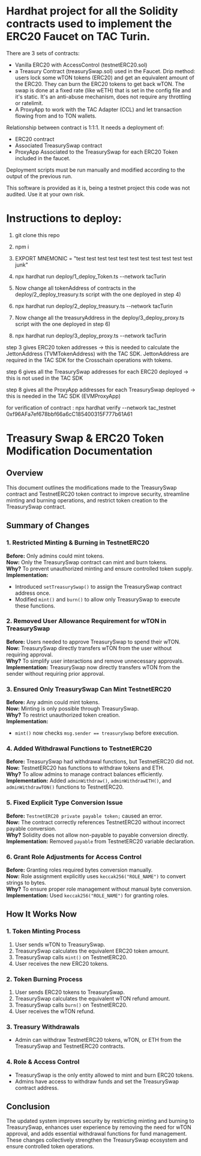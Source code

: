 # Hardhat project for all the Solidity contracts used to implement the ERC20 Faucet on TAC Turin.

There are 3 sets of contracts:

- Vanilla ERC20 with AccessControl (testnetERC20.sol)
- a Treasury Contract (treasurySwap.sol) used in the Faucet. Drip method: users lock some wTON tokens (ERC20) and get an equivalent amount of the ERC20. They can burn the ERC20 tokens to get back wTON. The swap is done at a fixed rate (like wETH) that is set in the config file and it's static. It's an anti-abuse mechanism, does not require any throttling or ratelimit.
- A ProxyApp to work with the TAC Adapter (CCL) and let transaction flowing from and to TON wallets.

Relationship between contract is 1:1:1. It needs a deployment of:
- ERC20 contract
- Associated TreasurySwap contract
- ProxyApp Associated to the TreasurySwap
for each ERC20 Token included in the faucet.

Deployment scripts must be run manually and modified according to the output of the previous run.

This software is provided as it is, being a testnet project this code was not audited. Use it at your own risk.

# Instructions to deploy:

1) git clone this repo

2) npm i

3) EXPORT MNEMONIC = "test test test test test test test test test test test junk"

4) npx hardhat run deploy/1_deploy_Token.ts --network tacTurin

5) Now change all tokenAddress of contracts in the deploy/2_deploy_treasury.ts script with the one deployed in step 4)

6) npx hardhat run deploy/2_deploy_treasury.ts --network tacTurin

7) Now change all the treasuryAddress in the deploy/3_deploy_proxy.ts script with the one deployed in step 6)

8) npx hardhat run deploy/3_deploy_proxy.ts --network tacTurin

step 3 gives ERC20 token addresses -> this is needed to calculate the JettonAddress (TVMTokenAddress) with the TAC SDK. JettonAddress are required in the TAC SDK for the Crosschain operations with tokens.

step 6 gives all the TreasurySwap addresses for each ERC20 deployed -> this is not used in the TAC SDK

step 8 gives all the ProxyApp addresses for each TreasurySwap deployed -> this is needed in the TAC SDK (EVMProxyApp)

for verification of contract : npx hardhat verify --network tac_testnet 0xf96AFa7ef678bbf66a6cC185400315F777b61A61

# Treasury Swap & ERC20 Token Modification Documentation

## Overview
This document outlines the modifications made to the TreasurySwap contract and TestnetERC20 token contract to improve security, streamline minting and burning operations, and restrict token creation to the TreasurySwap contract.

## Summary of Changes

### 1. Restricted Minting & Burning in TestnetERC20
**Before:** Only admins could mint tokens.  
**Now:** Only the TreasurySwap contract can mint and burn tokens.  
**Why?** To prevent unauthorized minting and ensure controlled token supply.  
**Implementation:**  
- Introduced `setTreasurySwap()` to assign the TreasurySwap contract address once.
- Modified `mint()` and `burn()` to allow only TreasurySwap to execute these functions.

### 2. Removed User Allowance Requirement for wTON in TreasurySwap
**Before:** Users needed to approve TreasurySwap to spend their wTON.  
**Now:** TreasurySwap directly transfers wTON from the user without requiring approval.  
**Why?** To simplify user interactions and remove unnecessary approvals.  
**Implementation:** TreasurySwap now directly transfers wTON from the sender without requiring prior approval.

### 3. Ensured Only TreasurySwap Can Mint TestnetERC20
**Before:** Any admin could mint tokens.  
**Now:** Minting is only possible through TreasurySwap.  
**Why?** To restrict unauthorized token creation.  
**Implementation:**  
- `mint()` now checks `msg.sender == treasurySwap` before execution.

### 4. Added Withdrawal Functions to TestnetERC20
**Before:** TreasurySwap had withdrawal functions, but TestnetERC20 did not.  
**Now:** TestnetERC20 has functions to withdraw tokens and ETH.  
**Why?** To allow admins to manage contract balances efficiently.  
**Implementation:** Added `adminWithdraw()`, `adminWithdrawETH()`, and `adminWithdrawTON()` functions to TestnetERC20.

### 5. Fixed Explicit Type Conversion Issue
**Before:** `TestnetERC20 private payable token;` caused an error.  
**Now:** The contract correctly references TestnetERC20 without incorrect payable conversion.  
**Why?** Solidity does not allow non-payable to payable conversion directly.  
**Implementation:** Removed `payable` from TestnetERC20 variable declaration.

### 6. Grant Role Adjustments for Access Control
**Before:** Granting roles required bytes conversion manually.  
**Now:** Role assignment explicitly uses `keccak256("ROLE_NAME")` to convert strings to bytes.  
**Why?** To ensure proper role management without manual byte conversion.  
**Implementation:** Used `keccak256("ROLE_NAME")` for granting roles.

## How It Works Now

### 1. Token Minting Process
1. User sends wTON to TreasurySwap.
2. TreasurySwap calculates the equivalent ERC20 token amount.
3. TreasurySwap calls `mint()` on TestnetERC20.
4. User receives the new ERC20 tokens.

### 2. Token Burning Process
1. User sends ERC20 tokens to TreasurySwap.
2. TreasurySwap calculates the equivalent wTON refund amount.
3. TreasurySwap calls `burn()` on TestnetERC20.
4. User receives the wTON refund.

### 3. Treasury Withdrawals
- Admin can withdraw TestnetERC20 tokens, wTON, or ETH from the TreasurySwap and TestnetERC20 contracts.

### 4. Role & Access Control
- TreasurySwap is the only entity allowed to mint and burn ERC20 tokens.
- Admins have access to withdraw funds and set the TreasurySwap contract address.

## Conclusion
The updated system improves security by restricting minting and burning to TreasurySwap, enhances user experience by removing the need for wTON approval, and adds essential withdrawal functions for fund management. These changes collectively strengthen the TreasurySwap ecosystem and ensure controlled token operations.


